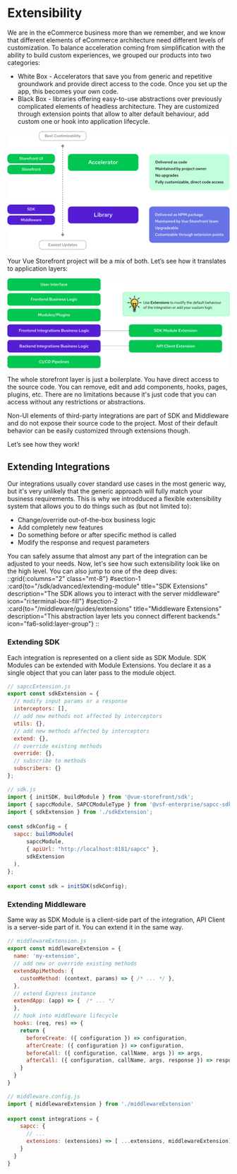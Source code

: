 # Extensibility

We are in the eCommerce business more than we remember, and we know that different elements of eCommerce architecture need different levels of customization. To balance acceleration coming from simplification with the ability to build custom experiences, we grouped our products into two categories:

- <span class="text-primary-500 font-bold">White Box</span> - Accelerators that save you from generic and repetitive groundwork and provide direct access to the code. Once you set up the app, this becomes your own code.
- <span class="text-secondary-500 font-bold">Black Box</span> - libraries offering easy-to-use abstractions over previously complicated elements of headless architecture. They are customized through extension points that allow to alter default behaviour, add custom one or hook into application lifecycle.

<img alt="Extensibility in Vue Storefront" src="./img/extensibility/types.svg" class="mx-auto" />

Your Vue Storefront project will be a mix of both. Let’s see how it translates to application layers:

<img alt="Extensibility in Vue Storefront stack" src="./img/extensibility/stack.svg" class="mx-auto" />

The whole storefront layer is just a boilerplate. You have direct access to the source code. You can remove, edit and add components, hooks, pages, plugins, etc. There are no limitations because it's just code that you can access without any restrictions or abstractions.

Non-UI elements of third-party integrations are part of SDK and Middleware and do not expose their source code to the project. Most of their default behavior can be easily customized through extensions though.  

Let’s see how they work!

## Extending Integrations

Our integrations usually cover standard use cases in the most generic way, but it's very unlikely that the generic approach will fully match your business requirements. This is why we introdduced a flexible extensibility system that allows you to do things such as (but not limited to):
 
- Change/override out-of-the-box business logic
- Add completely new features
- Do something before or after specific method is called
- Modify the response and request parameters

You can safely assume that almost any part of the integration can be adjusted to your needs. Now, let's see how such extensibility look like on the high level. You can also jump to one of the deep dives:
::grid{:columns="2" class="mt-8"}
#section-1
:card{to="/sdk/advanced/extending-module" title="SDK Extensions" description="The SDK allows you to interact with the server middleware" icon="ri:terminal-box-fill"}
#section-2
:card{to="/middleware/guides/extensions" title="Middleware Extensions" description="This abstraction layer lets you connect different backends." icon="fa6-solid:layer-group"}
::

### Extending SDK

Each integration is represented on a client side as SDK Module. SDK Modules can be extended with Module Extensions. You declare it as a single object that you can later pass to the module object.

```jsx
// sapccExtension.js
export const sdkExtension = {
  // modify input params or a response
  interceptors: [],
  // add new methods not affected by interceptors
  utils: {},
  // add new methods affected by interceptors
  extend: {},
  // override existing methods
  override: {},
  // subscribe to methods
  subscribers: {}
};
```

```js
// sdk.js
import { initSDK, buildModule } from '@vue-storefront/sdk';
import { sapccModule, SAPCCModuleType } from '@vsf-enterprise/sapcc-sdk';
import { sdkExtension } from './sdkExtension';

const sdkConfig = {
  sapcc: buildModule(
      sapccModule, 
      { apiUrl: "http://localhost:8181/sapcc" }, 
      sdkExtension 
  ),
};

export const sdk = initSDK(sdkConfig);
```

### Extending Middleware

Same way as SDK Module is a client-side part of the integration, API Client is a server-side part of it. You can extend it in the same way.

```js
// middlewareExtension.js
export const middlewareExtension = {
  name: 'my-extension',
  // add new or override existing methods
  extendApiMethods: {
    customMethod: (context, params) => { /* ... */ },
  },
  // extend Express instance
  extendApp: (app) => {  /* ... */
  },
  // hook into middleware lifecycle
  hooks: (req, res) => {
    return {
      beforeCreate: ({ configuration }) => configuration,
      afterCreate: ({ configuration }) => configuration,
      beforeCall: ({ configuration, callName, args }) => args,
      afterCall: ({ configuration, callName, args, response }) => response
    }
  }
}
```

```js
// middleware.config.js
import { middlewareExtension } from './middlewareExtension'

export const integrations = {
    sapcc: {
      // ...
      extensions: (extensions) => [ ...extensions, middlewareExtension]
    }
  }
}
```
